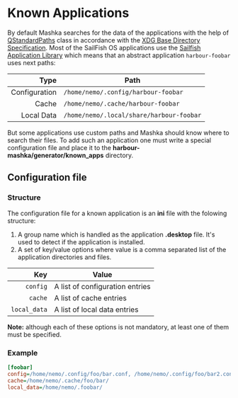 # Known Applications

By default Mashka searches for the data of the applications with the help of [QStandardPaths](https://doc.qt.io/qt-5/qstandardpaths.html) class in accordance with the [XDG Base Directory Specification](https://specifications.freedesktop.org/basedir-spec/basedir-spec-latest.html). Most of the SailFish OS applications use the [Sailfish Application Library](https://github.com/sailfishos/libsailfishapp) which means that an abstract application `harbour-foobar` uses next paths:

Type          | Path
-------------:|-----------------------------------------
Configuration | `/home/nemo/.config/harbour-foobar`
Cache         | `/home/nemo/.cache/harbour-foobar`
Local Data    | `/home/nemo/.local/share/harbour-foobar`

But some applications use custom paths and Mashka should know where to search their files. To add such an application one must write a special configuration file and place it to the **harbour-mashka/generator/known_apps** directory.

## Configuration file

### Structure

The configuration file for a known application is an **ini** file with the folowing structure:

1. A group name which is handled as the application **.desktop** file. It's used to detect if the application is installed.
2. A set of key/value options where value is a comma separated list of the application directories and files.

Key          | Value
------------:|--------------------------------
`config`     | A list of configuration entries
`cache`      | A list of cache entries
`local_data` | A list of local data entries

**Note:** although each of these options is not mandatory, at least one of them must be specified.

### Example

```ini
[foobar]
config=/home/nemo/.config/foo/bar.conf, /home/nemo/.config/foo/bar2.conf
cache=/home/nemo/.cache/foo/bar/
local_data=/home/nemo/.foobar/
```
